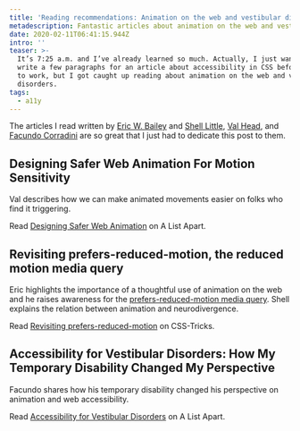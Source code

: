 ```yaml
---
title: 'Reading recommendations: Animation on the web and vestibular disorders'
metadescription: Fantastic articles about animation on the web and vestibular disorders.
date: 2020-02-11T06:41:15.944Z
intro: ''
teaser: >-
  It’s 7:25 a.m. and I’ve already learned so much. Actually, I just wanted to
  write a few paragraphs for an article about accessibility in CSS before I go
  to work, but I got caught up reading about animation on the web and vestibular
  disorders.
tags:
  - a11y
---
```


The articles I read written by [Eric W. Bailey](https://ericwbailey.design/) and [Shell Little](https://twitter.com/ShellELittle), [Val Head](https://valhead.com/), and [Facundo Corradini](https://twitter.com/fcorradini) are so great that I just had to dedicate this post to them.



## Designing Safer Web Animation For Motion Sensitivity

Val describes how we can make animated movements easier on folks who find it triggering.

Read [Designing Safer Web Animation](https://alistapart.com/article/designing-safer-web-animation-for-motion-sensitivity/) on A List Apart.

## Revisiting prefers-reduced-motion, the reduced motion media query

Eric highlights the importance of a thoughtful use of animation on the web and he raises awareness for the [prefers-reduced-motion media query](https://developer.mozilla.org/en-US/docs/Web/CSS/@media/prefers-reduced-motion). Shell explains the relation between animation and neurodivergence.

Read [Revisiting prefers-reduced-motion](https://css-tricks.com/revisiting-prefers-reduced-motion-the-reduced-motion-media-query/) on CSS-Tricks.



## Accessibility for Vestibular Disorders: How My Temporary Disability Changed My Perspective

Facundo shares how his temporary disability c﻿hanged his perspective on animation and web accessibility.

Read [Accessibility for Vestibular Disorders](https://alistapart.com/article/accessibility-for-vestibular/) on A List Apart.
